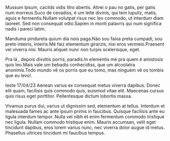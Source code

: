 Mussum Ipsum, cacilds vidis litro abertis. Atirei o pau no gatis, per gatis num morreus.Suco de cevadiss, é um leite divinis, qui tem lupuliz, matis, aguis e fermentis.Nullam volutpat risus nec leo commodo, ut interdum diam laoreet. Sed non consequat odio.Sapien in monti palavris qui num significa nadis i pareci latim.

Manduma pindureta quium dia nois paga.Não sou faixa preta cumpadi, sou preto inteiris, inteiris.Mé faiz elementum girarzis, nisi eros vermeio.Praesent vel viverra nisi. Mauris aliquet nunc non turpis scelerisque, eget.

Pra lá , depois divoltis porris, paradis.In elementis mé pra quem é amistosis quis leo.Mais vale um bebadis conhecidiss, que um alcoolatra anonimis.Todo mundo vê os porris que eu tomo, mas ninguém vê os tombis que eu levo!.

teste 17/04/23  Aenean varius ex consequat metus viverra dapibus. Donec elit quam, facilisis quis commodo quis, euismod vitae elit. Maecenas cursus quis risus eget porttitor. Pellentesque dictum lobortis massa. 

Vivamus purus dui, varius ut dignissim sed, elementum at tellus. Interdum et malesuada fames ac ante ipsum primis in faucibus. Quisque facilisis ante eu ligula interdum tempor. Nulla vel nibh et enim fermentum commodo tristique nec ligula. Nullam commodo tristique enim. Mauris accumsan, velit eget tincidunt dapibus, eros lorem varius nunc, nec viverra dolor augue id metus. Phasellus ultrices tincidunt mi faucibus tempus.